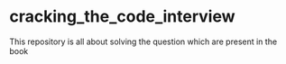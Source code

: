 # cracking_the_code_interview
This repository is all about solving the question which are present in the book 

